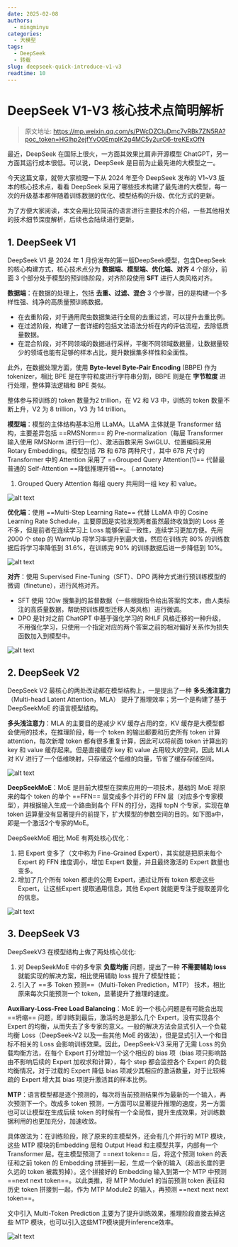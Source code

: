```yaml
---
date: 2025-02-08
authors:
  - mingminyu
categories:
  - 大模型
tags:
  - DeepSeek
  - 转载
slug: deepseek-quick-introduce-v1-v3
readtime: 10
---
```


# DeepSeek V1-V3 核心技术点简明解析

> 原文地址: https://mp.weixin.qq.com/s/PWcDZCluDmc7vRBk7ZN5RA?poc_token=HGlhp2ejfYvO0EmplK2g4MC5y2urO6-treKExOfN

最近，DeepSeek 在国际上很火，一方面其效果比肩非开源模型 ChatGPT，另一方面其运行成本很低。可以说，DeepSeek 是目前为止最先进的大模型之一。

今天这篇文章，就带大家梳理一下从 2024 年至今 DeepSeek 发布的 V1~V3 版本的核心技术点，看看 DeepSeek 采用了哪些技术构建了最先进的大模型，每一次的升级基本都伴随着训练数据的优化、模型结构的升级、优化方式的更新。

为了方便大家阅读，本文会用比较简洁的语言进行主要技术的介绍，一些其他相关的技术细节深度解析，后续也会陆续进行更新。

<!-- more -->

## 1. DeepSeek V1

DeepSeek V1 是 2024 年 1 月份发布的第一版DeepSeek模型，包含DeepSeek的核心构建方式，核心技术点分为 **数据端、模型端、优化端、对齐** 4 个部分，前面 3 个部分处于模型的预训练阶段，对齐阶段使用 **SFT** 进行人类风格对齐。

**数据端**：在数据的处理上，包括 **去重、过滤、混合** 3 个步骤，目的是构建一个多样性强、纯净的高质量预训练数据。

- 在去重阶段，对于通用爬虫数据集进行全局的去重过滤，可以提升去重比例。
- 在过滤阶段，构建了一套详细的包括文法语法分析在内的评估流程，去除低质量数据。
- 在混合阶段，对不同领域的数据进行采样，平衡不同领域数据量，让数据量较少的领域也能有足够的样本占比，提升数据集多样性和全面性。

此外，在数据处理方面，使用 **Byte-level Byte-Pair Encoding** (BBPE) 作为 tokenizer，相比 BPE 是在字符粒度进行字符串分割，BBPE 则是在 **字节粒度** 进行处理，整体算法逻辑和 BPE 类似。

整体参与预训练的 token 数量为2 trillion，在 V2 和 V3 中，训练的 token 数量不断上升，V2 为 8 trillion，V3 为 14 trillion。

**模型端**：模型的主体结构基本沿用 LLaMA。LLaMA 主体就是 Transformer 结构，主要差异包括 ==RMSNorm== 的 Pre-normalization（每层 Transformer 输入使用 RMSNorm 进行归一化）、激活函数采用 SwiGLU、位置编码采用 Rotary Embeddings。模型包括 7B 和 67B 两种尺寸，其中 67B 尺寸的 Transformer 中的 Attention 采用了 ==Grouped Query Attention(1)== 代替最普通的 Self-Attention ==降低推理开销==。
{.annotate}

1. Grouped Query Attention 每组 query 共用同一组 key 和 value。

![alt text](https://mingminyu.github.io/webassets/../images/20250208-01.png)

**优化端**：使用 ==Multi-Step Learning Rate== 代替 LLaMA 中的 Cosine Learning Rate Schedule，主要原因是实验发现两者虽然最终收敛到的 Loss 差不多，但是前者在连续学习上 Loss 能够保证一致性，连续学习更加方便。先用 2000 个 step 的 WarmUp 将学习率提升到最大值，然后在训练完 80% 的训练数据后将学习率降低到 31.6%，在训练完 90% 的训练数据后进一步降低到 10%。

![alt text](https://mingminyu.github.io/webassets/../images/20250209-01.png)

**对齐**：使用 Supervised Fine-Tuning（SFT）、DPO 两种方式进行预训练模型的微调（finetune），进行风格对齐。

- SFT 使用 120w 搜集到的监督数据（一些根据指令给出答案的文本，由人类标注的高质量数据，帮助预训练模型迁移人类风格）进行微调。
- DPO 是针对之前 ChatGPT 中基于强化学习的 RHLF 风格迁移的一种升级，不用强化学习，只使用一个指定对应的两个答案之前的相对偏好关系作为损失函数加入到模型中。

![alt text](https://mingminyu.github.io/webassets/../images/20250209-02.png)

## 2. DeepSeek V2

DeepSeek V2 最核心的两处改动都在模型结构上，一是提出了一种 **多头浅注意力**（Multi-head Latent Attention，MLA） 提升了推理效率；另一个是构建了基于 DeepSeekMoE 的语言模型结构。

**多头浅注意力**：MLA 的主要目的是减少 KV 缓存占用的空，KV 缓存是大模型都会使用的技术，在推理阶段，每一个 token 的输出都要和历史所有 token 计算 attention，每次新增 token 都有很多重复计算，因此可以将前面 token 计算出的 key 和 value 缓存起来。但是直接缓存 key 和 value 占用较大的空间，因此 MLA 对 KV 进行了一个低维映射，只存储这个低维的向量，节省了缓存存储空间。

![alt text](https://mingminyu.github.io/webassets/../images/20250210-01.png)

**DeepSeekMoE**：MoE 是目前大模型在探索应用的一项技术，基础的 MoE 将原来的每个 token 的单个 ==FFN== 层变成多个并行的 FFN 层（对应多个专家模型），并根据输入生成一个路由到各个 FFN 的打分，选择 topN 个专家，实现在单 token 运算量没有显著提升的前提下，扩大模型的参数空间的目的。如下图a中，即是一个激活2个专家的MoE。

DeepSeekMoE 相比 MoE 有两处核心优化：

1. 把 Expert 变多了（文中称为 Fine-Grained Expert），其实就是把原来每个 Expert 的 FFN 维度调小，增加 Expert 数量，并且最终激活的 Expert 数量也变多。
2. 增加了几个所有 token 都走的公用 Expert，通过让所有 token 都走这些 Expert，让这些Expert 提取通用信息，其他 Expert 就能更专注于提取差异化的信息。

![alt text](https://mingminyu.github.io/webassets/../images/20250210-02.png)

## 3. DeepSeek V3

DeepSeekV3 在模型结构上做了两处核心优化:

1. 对 DeepSeekMoE 中的多专家 **负载均衡** 问题，提出了一种 **不需要辅助 loss** 就能实现的解决方案，相比使用辅助 loss 提升了模型性能；
2. 引入了 ==多 Token 预测==（Multi-Token Prediction，MTP） 技术，相比原来每次只能预测一个 token，显著提升了推理的速度。

**Auxiliary-Loss-Free Load Balancing**：MoE 的一个核心问题是有可能会出现 ==坍缩== 问题，即训练到最后，激活的总是那么几个 Expert，没有实现各个 Expert 的均衡，从而失去了多专家的意义。一般的解决方法会显式引入一个负载均衡 Loss（DeepSeek-V2 以及一些其他 MoE 的做法），但是显式引入一个和目标不相关的 Loss 会影响训练效果。因此，DeepSeek-V3 采用了无需 Loss 的负载均衡方法，在每个 Expert 打分增加一个这个相应的 bias 项（bias 项只影响路由不影响后续的 Expert 加权求和计算），每个 step 都会监控各个 Expert 的负载均衡情况，对于过载的 Expert 降低 bias 项减少其相应的激活数量，对于比较稀疏的 Expert 增大其 bias 项提升激活其的样本比例。

**MTP**：语言模型都是逐个预测的，每次将当前预测结果作为最新的一个输入，再次预测下一个。改成多 token 预测，一方面可以显著提升推理的速度，另一方面也可以让模型在生成后续 token 的时候有一个全局性，提升生成效果，对训练数据利用的也更加充分，加速收敛。

具体做法为：在训练阶段，除了原来的主模型外，还会有几个并行的 MTP 模块，这些 MTP 模块的Embedding 层和 Output Head 和主模型共享，内部有一个 Transformer 层。在主模型预测了 ==next token== 后，将这个预测 token 的表征和之前 token 的 Embedding 拼接到一起，生成一个新的输入（超出长度的更久远的 token 被裁剪掉）。这个拼接好的 Embedding 输入到第一个 MTP 中预测 ==next next token==。以此类推，将 MTP Module1 的当前预测 token 表征和历史 token 拼接到一起，作为 MTP Module2 的输入，再预测 ==next next next token==。

文中引入 Multi-Token Prediction 主要为了提升训练效果，推理阶段直接去掉这些 MTP 模块，也可以引入这些MTP模块提升inference效率。

![alt text](https://mingminyu.github.io/webassets/../images/20250210-03.png)
